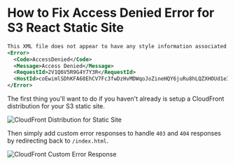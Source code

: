 # How to Fix Access Denied Error for S3 React Static Site

```xml
This XML file does not appear to have any style information associated with it. The document tree is shown below.
<Error>
  <Code>AccessDenied</Code>
  <Message>Access Denied</Message>
  <RequestId>2V1Q6V5R9G4Y7Y3R</RequestId>
  <HostId>coEwimlSDhKFA68EhCV7Fc3fwDzHvMDWqoJoZineHQY6juRu8hLQZXHOUd1eIJujChccsbu9RWg=</HostId>
</Error>
```
The first thing you'll want to do if you haven't already is setup a CloudFront distribution for your S3 static site.

<img src="https://s3.amazonaws.com/blog.timpile.io/images/cloudfront-distribution.png" alt="CloudFront Distribution for Static Site"/>

Then simply add custom error responses to handle `403` and `404` responses by redirecting back to `/index.html`.

<img src="https://s3.amazonaws.com/blog.timpile.io/images/cloudfront-custom-error-response.png" alt="CloudFront Custom Error Response"/>
